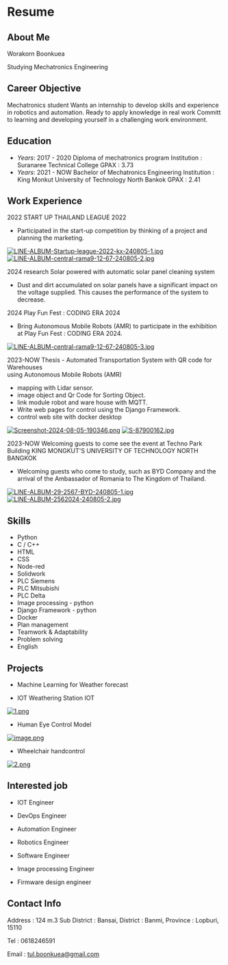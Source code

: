 # Resume

## About Me
Worakorn Boonkuea

Studying Mechatronics Engineering

## Career Objective
Mechatronics student Wants an internship to develop skills and experience in robotics and automation. 
Ready to apply knowledge in real work Committ to learning and developing yourself in a challenging work environment.

## Education
- *Years*: 2017 - 2020
   Diploma of mechatronics program
   Institution : Suranaree Technical College
   GPAX : 3.73
- *Years*: 2021 - NOW
   Bachelor of Mechatronics Engineering 
   Institution : King Monkut University of Technology North Bankok
   GPAX : 2.41

## Work Experience
2022
  START UP THAILAND LEAGUE 2022
  - Participated in the start-up competition by thinking of a project and planning the marketing.

[![LINE-ALBUM-Startup-league-2022-kx-240805-1.jpg](https://i.postimg.cc/JzQhphR6/LINE-ALBUM-Startup-league-2022-kx-240805-1.jpg)](https://postimg.cc/18fPtsnw)
[![LINE-ALBUM-central-rama9-12-67-240805-2.jpg](https://i.postimg.cc/52f4QM8w/LINE-ALBUM-central-rama9-12-67-240805-2.jpg)](https://postimg.cc/ZCDtX27R)
  
2024
  research Solar powered with automatic solar panel cleaning system
  - Dust and dirt accumulated on solar panels have a significant impact on the voltage supplied. This causes the performance of the system to decrease.



2024
  Play Fun Fest : CODING ERA 2024
  - Bring Autonomous Mobile Robots (AMR) to participate in the exhibition at Play Fun Fest : CODING ERA 2024.

[![LINE-ALBUM-central-rama9-12-67-240805-3.jpg](https://i.postimg.cc/Px3Ft1TL/LINE-ALBUM-central-rama9-12-67-240805-3.jpg)](https://postimg.cc/xJmP5JkY)

2023-NOW
  Thesis - Automated Transportation System with QR code for Warehouses  
  using Autonomous Mobile Robots (AMR)
  - mapping with Lidar sensor.
  - image object and Qr Code for Sorting Object.
  - link module robot and ware house with MQTT.
  - Write web pages for control using the Django Framework.
  - control web site with docker desktop

[![Screenshot-2024-08-05-190346.png](https://i.postimg.cc/4dD27sHZ/Screenshot-2024-08-05-190346.png)](https://postimg.cc/phBJ3NB1)
[![S-87900162.jpg](https://i.postimg.cc/8zz4CjXM/S-87900162.jpg)](https://postimg.cc/xcBMxT21)

2023-NOW
  Welcoming guests to come see the event at Techno Park Building KING MONGKUT'S UNIVERSITY OF TECHNOLOGY NORTH BANGKOK
  - Welcoming guests who come to study, such as BYD Company and the arrival of the Ambassador of Romania to The Kingdom of Thailand.

[![LINE-ALBUM-29-2567-BYD-240805-1.jpg](https://i.postimg.cc/qqNDggv1/LINE-ALBUM-29-2567-BYD-240805-1.jpg)](https://postimg.cc/SYpfvS89)  
[![LINE-ALBUM-2562024-240805-2.jpg](https://i.postimg.cc/NMzphYkm/LINE-ALBUM-2562024-240805-2.jpg)](https://postimg.cc/N9R1T3Vj)

## Skills
- Python
- C / C++
- HTML
- CSS
- Node-red
- Solidwork
- PLC Siemens
- PLC Mitsubishi
- PLC Delta
- Image processing   - python
- Django Framework - python
- Docker
- Plan management
- Teamwork & Adaptability
- Problem solving
- English

## Projects
- Machine Learning for Weather forecast
  
- IOT Weathering Station IOT

[![1.png](https://i.postimg.cc/XJYRgHXD/1.png)](https://postimg.cc/FfwCrxyj)

- Human Eye Control Model

[![image.png](https://i.postimg.cc/9XnhLhdP/image.png)](https://postimg.cc/yWctN2rW)

- Wheelchair handcontrol

[![2.png](https://i.postimg.cc/4nk2jBNG/2.png)](https://postimg.cc/tnkzxdxv)

## Interested job
- IOT Engineer

- DevOps Engineer

- Automation Engineer

- Robotics Engineer

- Software Engineer

- Image processing Engineer

- Firmware design engineer
 
## Contact Info
Address : 124 m.3 Sub District : Bansai,
District : Banmi, Province : Lopburi, 15110

Tel : 0618246591

Email : tul.boonkuea@gmail.com
